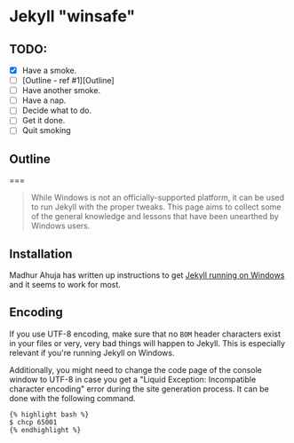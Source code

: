 Jekyll "winsafe"
==============

<!---
layout: docs
title: Jekyll on Windows
prev_section: configuration
next_section: posts
permalink: /docs/windows/
--->

TODO:
---

- [x] Have a smoke.
- [ ] [Outline - ref #1][Outline]
- [ ] Have another smoke.
- [ ] Have a nap.
- [ ] Decide what to do.
- [ ] Get it done.
- [ ] Quit smoking

## Outline
===

> While Windows is not an officially-supported platform, it can be used to run
Jekyll with the proper tweaks. This page aims to collect some of the general
knowledge and lessons that have been unearthed by Windows users.

## Installation

Madhur Ahuja has written up instructions to get
[Jekyll running on Windows][windows-installation] and it seems to work for most.

## Encoding

If you use UTF-8 encoding, make sure that no <code>BOM</code> header
characters exist in your files or very, very bad things will happen to
Jekyll. This is especially relevant if you're running Jekyll on Windows.

Additionally, you might need to change the code page of the console window to UTF-8 
in case you get a "Liquid Exception: Incompatible character encoding" error during
the site generation process. It can be done with the following command.

```liquid
{% highlight bash %}
$ chcp 65001
{% endhighlight %}

```

[windows-installation]: http://www.madhur.co.in/blog/2011/09/01/runningjekyllwindows.html
